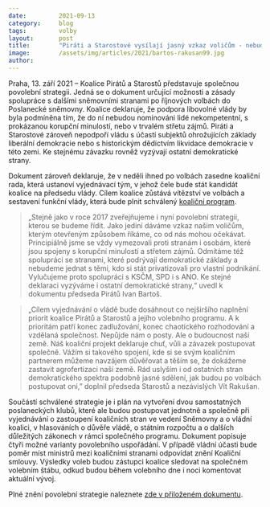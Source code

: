 ```yaml
---
date:         2021-09-13
category:     blog
tags:         volby
layout:       post
title:        "Piráti a Starostové vysílají jasný vzkaz voličům - nebudeme spolupracovat se stranami s korupční minulostí či ohrožující liberální demokracii. Ke stejnému závazku vyzývají ostatní demokratické strany"
image:        /assets/img/articles/2021/bartos-rakusan99.jpg
author:       
---
```



Praha, 13. září 2021 – Koalice Pirátů a Starostů představuje společnou povolební strategii. Jedná se o dokument určující možnosti a zásady spolupráce s dalšími sněmovními stranami po říjnových volbách do Poslanecké sněmovny. Koalice deklaruje, že podpora libovolné vlády by byla podmíněna tím, že do ní nebudou nominováni lidé nekompetentní, s prokázanou korupční minulostí, nebo v trvalém střetu zájmů. Piráti a Starostové zároveň nepodpoří vládu s účastí subjektů ohrožujících základy liberální demokracie nebo s historickým dědictvím likvidace demokracie v této zemi. Ke stejnému závazku rovněž vyzývají ostatní demokratické strany.

Dokument zároveň deklaruje, že v neděli ihned po volbách zasedne koaliční rada, která ustanoví vyjednávací tým, v jehož čele bude stát kandidát koalice na předsedu vlády. Cílem koalice zůstává vítězství ve volbách a sestavení funkční vlády, která bude plnit schválený [koaliční program](https://www.piratiastarostove.cz/program-pro-vas/).
 

> „Stejně jako v roce 2017 zveřejňujeme i nyní povolební strategii, kterou se budeme řídit. Jako jediní dáváme vzkaz našim voličům, kterým otevřeným způsobem říkáme, co od nás mohou očekávat. Principiálně jsme se vždy vymezovali proti stranám i osobám, které jsou spojeny s korupční minulostí a střetem zájmů. Odmítáme též spolupráci se stranami, které podrývají demokratické základy a nebudeme jednat s těmi, kdo si stát privatizovali pro vlastní podnikání. Vylučujeme proto spolupráci s KSČM, SPD i s ANO. Ke stejné deklaraci vyzýváme i ostatní demokratické strany,“ uvedl k dokumentu předseda Pirátů Ivan Bartoš.


> „Cílem vyjednávání o vládě bude dosáhnout co nejširšího naplnění priorit koalice Pirátů a Starostů a jejího volebního programu. A k prioritám patří konec zadlužování, konec chaotického rozhodování a vzdělaná společnost. Nepůjde nám o posty. Ale o budoucnost naší země. Náš koaliční projekt deklaruje chuť, vůli a závazek postupovat společně. Vážím si takového spojení, kde si se svým koaličním partnerem můžeme navzájem důvěřovat a těším se, že dokážeme zastavit agrofertizaci naší země. Rád uslyším i od ostatních stran demokratického spektra podobně jasné sdělení, jak budou po volbách postupovat oni,” doplnil předseda Starostů a nezávislých Vít Rakušan. 

 

Součástí schválené strategie je i plán na vytvoření dvou samostatných poslaneckých klubů, které ale budou postupovat jednotně a společně při vyjednávání o zastoupení koaličních stran ve vedení Sněmovny a o vládní koalici, v hlasováních o důvěře vládě, o státním rozpočtu a o dalších důležitých zákonech v rámci společného programu. Dokument popisuje čtyři možné varianty povolebního uspořádání. V případě vládní účasti bude poměr míst ministrů mezi koaličními stranami odpovídat znění Koaliční smlouvy. Výsledky voleb budou zástupci koalice sledovat na společném volebním štábu, odkud budou během volebního dne i noci komentovat aktuální vývoj.



Plné znění povolební strategie naleznete [zde v přiloženém dokumentu](https://pirati.cz/assets/pdf/Povolební_strategie_koalice_Pirátů_a_Starostů.pdf).
